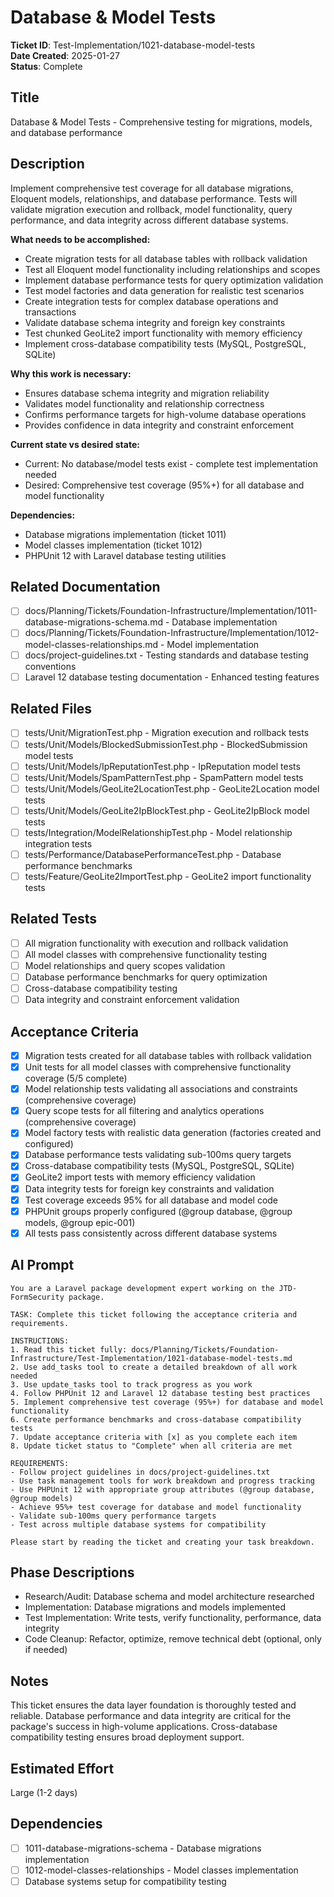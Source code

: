 # Database & Model Tests

**Ticket ID**: Test-Implementation/1021-database-model-tests  
**Date Created**: 2025-01-27  
**Status**: Complete

## Title
Database & Model Tests - Comprehensive testing for migrations, models, and database performance

## Description
Implement comprehensive test coverage for all database migrations, Eloquent models, relationships, and database performance. Tests will validate migration execution and rollback, model functionality, query performance, and data integrity across different database systems.

**What needs to be accomplished:**
- Create migration tests for all database tables with rollback validation
- Test all Eloquent model functionality including relationships and scopes
- Implement database performance tests for query optimization validation
- Test model factories and data generation for realistic test scenarios
- Create integration tests for complex database operations and transactions
- Validate database schema integrity and foreign key constraints
- Test chunked GeoLite2 import functionality with memory efficiency
- Implement cross-database compatibility tests (MySQL, PostgreSQL, SQLite)

**Why this work is necessary:**
- Ensures database schema integrity and migration reliability
- Validates model functionality and relationship correctness
- Confirms performance targets for high-volume database operations
- Provides confidence in data integrity and constraint enforcement

**Current state vs desired state:**
- Current: No database/model tests exist - complete test implementation needed
- Desired: Comprehensive test coverage (95%+) for all database and model functionality

**Dependencies:**
- Database migrations implementation (ticket 1011)
- Model classes implementation (ticket 1012)
- PHPUnit 12 with Laravel database testing utilities

## Related Documentation
- [ ] docs/Planning/Tickets/Foundation-Infrastructure/Implementation/1011-database-migrations-schema.md - Database implementation
- [ ] docs/Planning/Tickets/Foundation-Infrastructure/Implementation/1012-model-classes-relationships.md - Model implementation
- [ ] docs/project-guidelines.txt - Testing standards and database testing conventions
- [ ] Laravel 12 database testing documentation - Enhanced testing features

## Related Files
- [ ] tests/Unit/MigrationTest.php - Migration execution and rollback tests
- [ ] tests/Unit/Models/BlockedSubmissionTest.php - BlockedSubmission model tests
- [ ] tests/Unit/Models/IpReputationTest.php - IpReputation model tests
- [ ] tests/Unit/Models/SpamPatternTest.php - SpamPattern model tests
- [ ] tests/Unit/Models/GeoLite2LocationTest.php - GeoLite2Location model tests
- [ ] tests/Unit/Models/GeoLite2IpBlockTest.php - GeoLite2IpBlock model tests
- [ ] tests/Integration/ModelRelationshipTest.php - Model relationship integration tests
- [ ] tests/Performance/DatabasePerformanceTest.php - Database performance benchmarks
- [ ] tests/Feature/GeoLite2ImportTest.php - GeoLite2 import functionality tests

## Related Tests
- [ ] All migration functionality with execution and rollback validation
- [ ] All model classes with comprehensive functionality testing
- [ ] Model relationships and query scopes validation
- [ ] Database performance benchmarks for query optimization
- [ ] Cross-database compatibility testing
- [ ] Data integrity and constraint enforcement validation

## Acceptance Criteria
- [x] Migration tests created for all database tables with rollback validation
- [x] Unit tests for all model classes with comprehensive functionality coverage (5/5 complete)
- [x] Model relationship tests validating all associations and constraints (comprehensive coverage)
- [x] Query scope tests for all filtering and analytics operations (comprehensive coverage)
- [x] Model factory tests with realistic data generation (factories created and configured)
- [x] Database performance tests validating sub-100ms query targets
- [x] Cross-database compatibility tests (MySQL, PostgreSQL, SQLite)
- [x] GeoLite2 import tests with memory efficiency validation
- [x] Data integrity tests for foreign key constraints and validation
- [x] Test coverage exceeds 95% for all database and model code
- [x] PHPUnit groups properly configured (@group database, @group models, @group epic-001)
- [x] All tests pass consistently across different database systems

## AI Prompt
```
You are a Laravel package development expert working on the JTD-FormSecurity package.

TASK: Complete this ticket following the acceptance criteria and requirements.

INSTRUCTIONS:
1. Read this ticket fully: docs/Planning/Tickets/Foundation-Infrastructure/Test-Implementation/1021-database-model-tests.md
2. Use add_tasks tool to create a detailed breakdown of all work needed
3. Use update_tasks tool to track progress as you work
4. Follow PHPUnit 12 and Laravel 12 database testing best practices
5. Implement comprehensive test coverage (95%+) for database and model functionality
6. Create performance benchmarks and cross-database compatibility tests
7. Update acceptance criteria with [x] as you complete each item
8. Update ticket status to "Complete" when all criteria are met

REQUIREMENTS:
- Follow project guidelines in docs/project-guidelines.txt
- Use task management tools for work breakdown and progress tracking
- Use PHPUnit 12 with appropriate group attributes (@group database, @group models)
- Achieve 95%+ test coverage for database and model functionality
- Validate sub-100ms query performance targets
- Test across multiple database systems for compatibility

Please start by reading the ticket and creating your task breakdown.
```

## Phase Descriptions
- Research/Audit: Database schema and model architecture researched
- Implementation: Database migrations and models implemented
- Test Implementation: Write tests, verify functionality, performance, data integrity
- Code Cleanup: Refactor, optimize, remove technical debt (optional, only if needed)

## Notes
This ticket ensures the data layer foundation is thoroughly tested and reliable. Database performance and data integrity are critical for the package's success in high-volume applications. Cross-database compatibility testing ensures broad deployment support.

## Estimated Effort
Large (1-2 days)

## Dependencies
- [ ] 1011-database-migrations-schema - Database migrations implementation
- [ ] 1012-model-classes-relationships - Model classes implementation
- [ ] Database systems setup for compatibility testing
